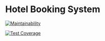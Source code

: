 # Hotel Booking System

[![Maintainability](https://api.codeclimate.com/v1/badges/a9fa88711e92ea2473c2/maintainability)](https://codeclimate.com/github/chiboycalix/hotel-book-system-backend-node/maintainability)

[![Test Coverage](https://api.codeclimate.com/v1/badges/a9fa88711e92ea2473c2/test_coverage)](https://codeclimate.com/github/chiboycalix/hotel-book-system-backend-node/test_coverage)
